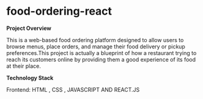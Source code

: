 # food-ordering-react

__Project Overview__

This is a web-based food ordering platform designed to allow users to browse menus, place orders, and manage their food delivery or pickup preferences.This project is actually a blueprint of how a restaurant trying to reach its customers online by providing them a good experience of its food at their place.

__Technology Stack__

Frontend: HTML , CSS , JAVASCRIPT AND REACT.JS
